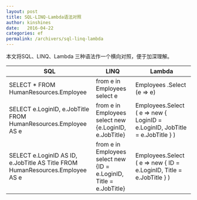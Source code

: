 ```yaml
---
layout: post
title: SQL-LINQ-Lambda语法对照
author: kinshines
date:   2016-04-22
categories: ef
permalink: /archivers/sql-linq-lambda
---
```


<p class="lead">本文将SQL、LINQ、Lambda 三种语法作一个横向对照，便于加深理解。</p>

<table class="table table-bordered">
  <thead>
    <tr>
      <th>SQL</th>
      <th>LINQ</th>
      <th>Lambda</th>
    </tr>
  </thead>
  <tbody>
    <tr>
      <td>SELECT * FROM HumanResources.Employee</td>
      <td>from e in Employees select e</td>
      <td>Employees .Select (e => e)</td>
    </tr>
    <tr>
      <td>SELECT e.LoginID, e.JobTitle
              FROM HumanResources.Employee AS e</td>
      <td>from e in Employees
              select new {e.LoginID, e.JobTitle}</td>
      <td>Employees.Select (
              e => new {
                  LoginID = e.LoginID, 
                  JobTitle = e.JobTitle
                  }
              )
   </td>
    </tr>
    <tr>
      <td>SELECT e.LoginID AS ID, e.JobTitle AS Title
              FROM HumanResources.Employee AS e</td>
      <td>from e in Employees
              select new {ID = e.LoginID, Title = e.JobTitle}</td>
      <td>
      Employees.Select (
      e => new 
         {
            ID = e.LoginID, 
            Title = e.JobTitle
         }
      )
      </td>
    </tr>
  </tbody>
</table>
